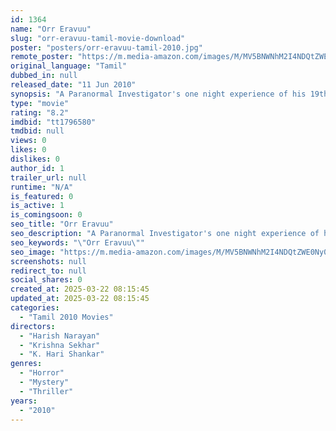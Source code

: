 ```yaml
---
id: 1364
name: "Orr Eravuu"
slug: "orr-eravuu-tamil-movie-download"
poster: "posters/orr-eravuu-tamil-2010.jpg"
remote_poster: "https://m.media-amazon.com/images/M/MV5BNWNhM2I4NDQtZWE0Ny00ODhkLTk5ZmEtOWViYzNhMTllMjIyXkEyXkFqcGdeQXVyNDk5OTMzNQ@@._V1_SX300.jpg"
original_language: "Tamil"
dubbed_in: null
released_date: "11 Jun 2010"
synopsis: "A Paranormal Investigator's one night experience of his 19th and last case in a haunted house at Munnar."
type: "movie"
rating: "8.2"
imdbid: "tt1796580"
tmdbid: null
views: 0
likes: 0
dislikes: 0
author_id: 1
trailer_url: null
runtime: "N/A"
is_featured: 0
is_active: 1
is_comingsoon: 0
seo_title: "Orr Eravuu"
seo_description: "A Paranormal Investigator's one night experience of his 19th and last case in a haunted house at Munnar."
seo_keywords: "\"Orr Eravuu\""
seo_image: "https://m.media-amazon.com/images/M/MV5BNWNhM2I4NDQtZWE0Ny00ODhkLTk5ZmEtOWViYzNhMTllMjIyXkEyXkFqcGdeQXVyNDk5OTMzNQ@@._V1_SX300.jpg"
screenshots: null
redirect_to: null
social_shares: 0
created_at: 2025-03-22 08:15:45
updated_at: 2025-03-22 08:15:45
categories:
  - "Tamil 2010 Movies"
directors:
  - "Harish Narayan"
  - "Krishna Sekhar"
  - "K. Hari Shankar"
genres:
  - "Horror"
  - "Mystery"
  - "Thriller"
years:
  - "2010"
---
```

